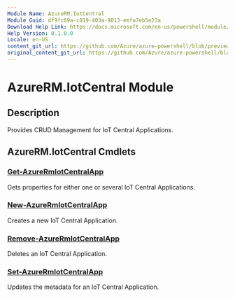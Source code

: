```yaml
---
Module Name: AzureRM.IotCentral
Module Guid: df9fc69a-c019-403a-9013-eefa7eb5e27a
Download Help Link: https://docs.microsoft.com/en-us/powershell/module/azurerm.iotcentral
Help Version: 0.1.0.0
Locale: en-US
content_git_url: https://github.com/Azure/azure-powershell/blob/preview/src/ResourceManager/IotCentral/Commands.IotCentral/help/AzureRM.IotCentral.md
original_content_git_url: https://github.com/Azure/azure-powershell/blob/preview/src/ResourceManager/IotCentral/Commands.IotCentral/help/AzureRM.IotCentral.md
---
```


# AzureRM.IotCentral Module
## Description
Provides CRUD Management for IoT Central Applications.

## AzureRM.IotCentral Cmdlets
### [Get-AzureRmIotCentralApp](Get-AzureRmIotCentralApp.md)
Gets properties for either one or several IoT Central Applications.

### [New-AzureRmIotCentralApp](New-AzureRmIotCentralApp.md)
Creates a new IoT Central Application.

### [Remove-AzureRmIotCentralApp](Remove-AzureRmIotCentralApp.md)
Deletes an IoT Central Application.

### [Set-AzureRmIotCentralApp](Set-AzureRmIotCentralApp.md)
Updates the metadata for an IoT Central Application.

